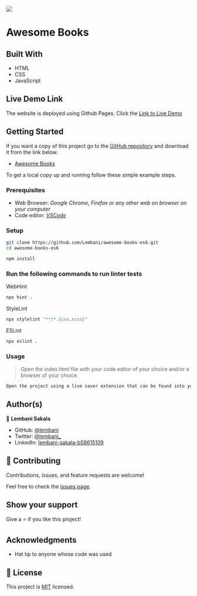 ![](https://img.shields.io/badge/Microverse-blueviolet)

# Awesome Books

## Built With

- HTML
- CSS
- JavaScript

## Live Demo Link

The website is deployed using Github Pages.
Click the [Link to Live Demo](https://lembani.github.io/awesome-books-es6)

## Getting Started

If you want a copy of this project go to the [GitHub repository](https://github.com/Lembani/awesome-books-es6) and download it from the link below.

- [Awesome Books](git@github.com/Lembani/awesome-books-es6.git)


To get a local copy up and running follow these simple example steps.

### Prerequisites

- Web Browser: _Google Chrome, Firefox or any other web on browser on your computer_
- Code editor: _[VSCode](https://code.visualstudio.com/)_

### Setup

```bash
git clone https://github.com/Lembani/awesome-books-es6.git
cd awesome-books-es6
```

```bash
npm install
```

### Run the following commands to run linter tests

WebHint
```bash
npx hint .
```

StyleLint
```bash
npx stylelint "**/*.{css,scss}"
```

ESLint
```bash
npx eslint .
```

### Usage

> Open the index.html file with your code editor of your choice and/or a browser of your choice.
```bash
Open the project using a live saver extension that can be found into your code editor.
```
## Author(s)

👤 **Lembani Sakala**

- GitHub: [@lembani](https://github.com/lembani)
- Twitter: [@lembani_](https://twitter.com/lembani_)
- LinkedIn: [lembani-sakala-b58615109](https://linkedin.com/in/lembani-sakala-b58615109)

## 🤝 Contributing

Contributions, issues, and feature requests are welcome!

Feel free to check the [issues page](../../issues/).

## Show your support

Give a ⭐️ if you like this project!

## Acknowledgments

- Hat tip to anyone whose code was used

## 📝 License

This project is [MIT](./MIT.md) licensed.
